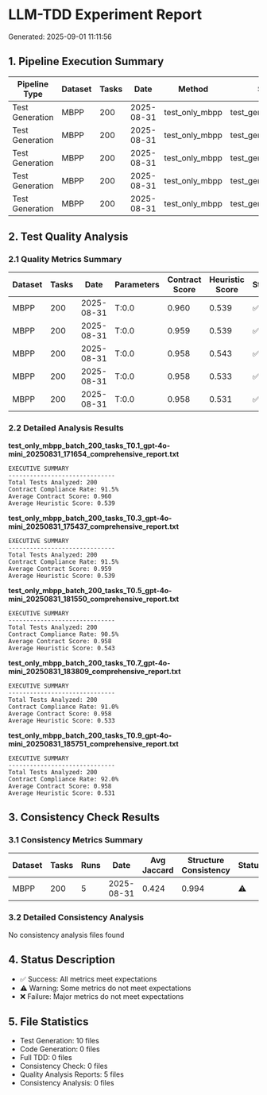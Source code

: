# LLM-TDD Experiment Report
Generated: 2025-09-01 11:11:56

## 1. Pipeline Execution Summary

| Pipeline Type | Dataset | Tasks | Date | Method | Stage | Parameters | Status |
|----------------|---------|-------|------|--------|-------|------------|--------|
| Test Generation | MBPP | 200 | 2025-08-31 | test_only_mbpp | test_generation_only | T:0.1 | ✅ |
| Test Generation | MBPP | 200 | 2025-08-31 | test_only_mbpp | test_generation_only | T:0.3 | ✅ |
| Test Generation | MBPP | 200 | 2025-08-31 | test_only_mbpp | test_generation_only | T:0.5 | ✅ |
| Test Generation | MBPP | 200 | 2025-08-31 | test_only_mbpp | test_generation_only | T:0.7 | ✅ |
| Test Generation | MBPP | 200 | 2025-08-31 | test_only_mbpp | test_generation_only | T:0.9 | ✅ |

## 2. Test Quality Analysis

### 2.1 Quality Metrics Summary

| Dataset | Tasks | Date | Parameters | Contract Score | Heuristic Score | Status |
|---------|-------|------|------------|----------------|-----------------|--------|
| MBPP | 200 | 2025-08-31 | T:0.0 | 0.960 | 0.539 | ✅ |
| MBPP | 200 | 2025-08-31 | T:0.0 | 0.959 | 0.539 | ✅ |
| MBPP | 200 | 2025-08-31 | T:0.0 | 0.958 | 0.543 | ✅ |
| MBPP | 200 | 2025-08-31 | T:0.0 | 0.958 | 0.533 | ✅ |
| MBPP | 200 | 2025-08-31 | T:0.0 | 0.958 | 0.531 | ✅ |

### 2.2 Detailed Analysis Results

**test_only_mbpp_batch_200_tasks_T0.1_gpt-4o-mini_20250831_171654_comprehensive_report.txt**

```
EXECUTIVE SUMMARY
------------------------------
Total Tests Analyzed: 200
Contract Compliance Rate: 91.5%
Average Contract Score: 0.960
Average Heuristic Score: 0.539
```

**test_only_mbpp_batch_200_tasks_T0.3_gpt-4o-mini_20250831_175437_comprehensive_report.txt**

```
EXECUTIVE SUMMARY
------------------------------
Total Tests Analyzed: 200
Contract Compliance Rate: 91.5%
Average Contract Score: 0.959
Average Heuristic Score: 0.539
```

**test_only_mbpp_batch_200_tasks_T0.5_gpt-4o-mini_20250831_181550_comprehensive_report.txt**

```
EXECUTIVE SUMMARY
------------------------------
Total Tests Analyzed: 200
Contract Compliance Rate: 90.5%
Average Contract Score: 0.958
Average Heuristic Score: 0.543
```

**test_only_mbpp_batch_200_tasks_T0.7_gpt-4o-mini_20250831_183809_comprehensive_report.txt**

```
EXECUTIVE SUMMARY
------------------------------
Total Tests Analyzed: 200
Contract Compliance Rate: 91.0%
Average Contract Score: 0.958
Average Heuristic Score: 0.533
```

**test_only_mbpp_batch_200_tasks_T0.9_gpt-4o-mini_20250831_185751_comprehensive_report.txt**

```
EXECUTIVE SUMMARY
------------------------------
Total Tests Analyzed: 200
Contract Compliance Rate: 92.0%
Average Contract Score: 0.958
Average Heuristic Score: 0.531
```

## 3. Consistency Check Results

### 3.1 Consistency Metrics Summary

| Dataset | Tasks | Runs | Date | Avg Jaccard | Structure Consistency | Status |
|---------|-------|------|------|--------------|----------------------|--------|
| MBPP | 200 | 5 | 2025-08-31 | 0.424 | 0.994 | ⚠️ |

### 3.2 Detailed Consistency Analysis

No consistency analysis files found

## 4. Status Description

- ✅ Success: All metrics meet expectations
- ⚠️ Warning: Some metrics do not meet expectations
- ❌ Failure: Major metrics do not meet expectations

## 5. File Statistics

- Test Generation: 10 files
- Code Generation: 0 files
- Full TDD: 0 files
- Consistency Check: 0 files
- Quality Analysis Reports: 5 files
- Consistency Analysis: 0 files
